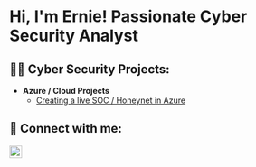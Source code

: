 <h1>Hi, I'm Ernie! Passionate Cyber Security Analyst </h1>

<h2>👨‍💻 Cyber Security Projects:</h2>

- <b>Azure / Cloud Projects</b>
  - [Creating a live SOC / Honeynet in Azure](https://github.com/jedioverlander/Cloud-SOC)
    

<h2> 🤳 Connect with me:</h2>

[<img align="left" alt="ErnieToledo | LinkedIn" width="22px" src="https://cdn.jsdelivr.net/npm/simple-icons@v3/icons/linkedin.svg" />][linkedin]

[twitter]: https://twitter.com/joshmadakor
[youtube]: https://www.youtube.com/c/joshmadakor
[instagram]: https://www.instagram.com/joshmadakor/
[linkedin]: https://linkedin.com/in/ernietoledo

